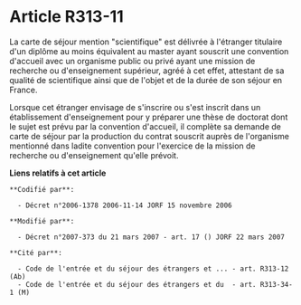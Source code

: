 # Article R313-11

La carte de séjour mention "scientifique" est délivrée à l'étranger titulaire d'un diplôme au moins équivalent au master
ayant souscrit une convention d'accueil avec un organisme public ou privé ayant une mission de recherche ou d'enseignement
supérieur, agréé à cet effet, attestant de sa qualité de scientifique ainsi que de l'objet et de la durée de son séjour en
France.

Lorsque cet étranger envisage de s'inscrire ou s'est inscrit dans un établissement d'enseignement pour y préparer une thèse
de doctorat dont le sujet est prévu par la convention d'accueil, il complète sa demande de carte de séjour par la production
du contrat souscrit auprès de l'organisme mentionné dans ladite convention pour l'exercice de la mission de recherche ou
d'enseignement qu'elle prévoit.

**Liens relatifs à cet article**

	**Codifié par**:

	  - Décret n°2006-1378 2006-11-14 JORF 15 novembre 2006

	**Modifié par**:

	  - Décret n°2007-373 du 21 mars 2007 - art. 17 () JORF 22 mars 2007

	**Cité par**:

	  - Code de l'entrée et du séjour des étrangers et ... - art. R313-12 (Ab)
	  - Code de l'entrée et du séjour des étrangers et du  - art. R313-34-1 (M)
